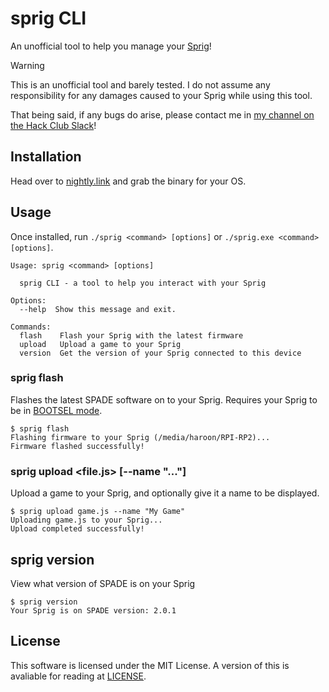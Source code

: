 # sprig CLI
An unofficial tool to help you manage your [Sprig](https://sprig.hackclub.com)!

> [!WARNING]  
> This is an unofficial tool and barely tested. I do not assume any responsibility for any damages caused to your Sprig while using this tool.
>
> That being said, if any bugs do arise, please contact me in [my channel on the Hack Club Slack](https://hackclub.slack.com/archives/C06SY7X0ESK)!

## Installation
Head over to [nightly.link](https://nightly.link/DaInfLoop/sprig-cli/workflows/build/main) and grab the binary for your OS.

## Usage
Once installed, run `./sprig <command> [options]` or `./sprig.exe <command> [options]`.
```
Usage: sprig <command> [options]

  sprig CLI - a tool to help you interact with your Sprig

Options:
  --help  Show this message and exit.

Commands:
  flash    Flash your Sprig with the latest firmware
  upload   Upload a game to your Sprig
  version  Get the version of your Sprig connected to this device
```

### sprig flash
Flashes the latest SPADE software on to your Sprig. Requires your Sprig to be in [BOOTSEL mode](https://github.com/hackclub/sprig/blob/main/docs/UPLOAD.md#bootsel).

```
$ sprig flash
Flashing firmware to your Sprig (/media/haroon/RPI-RP2)...
Firmware flashed successfully!
```

### sprig upload \<file.js> [--name "..."]
Upload a game to your Sprig, and optionally give it a name to be displayed.

```
$ sprig upload game.js --name "My Game"
Uploading game.js to your Sprig...
Upload completed successfully!
```

## sprig version
View what version of SPADE is on your Sprig

```
$ sprig version
Your Sprig is on SPADE version: 2.0.1
```

## License
This software is licensed under the MIT License. A version of this is avaliable for reading at [LICENSE](/LICENSE).